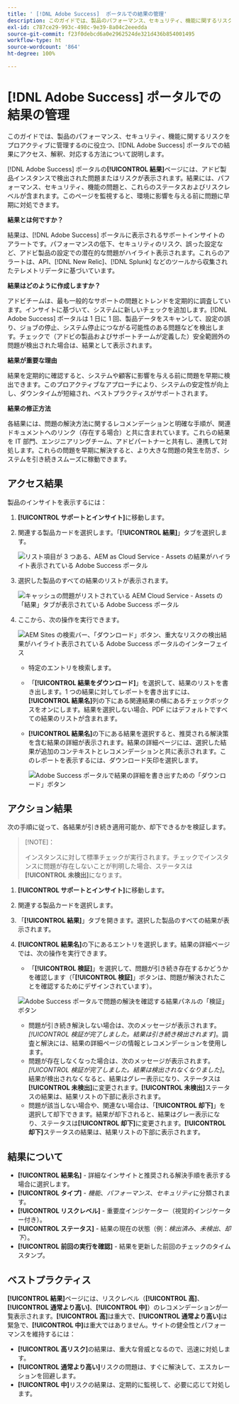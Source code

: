 ```yaml
---
title: ' [!DNL Adobe Success]  ポータルでの結果の管理'
description: このガイドでは、製品のパフォーマンス、セキュリティ、機能に関するリスクをプロアクティブに管理するのに役立つ、 [!DNL Adobe Success]  ポータルでの結果にアクセス、解釈、対応する方法について説明します。
exl-id: c787ce29-993c-498c-9e39-8a04c2eeedda
source-git-commit: f23f0debcd6a0e2962524de321d436b854001495
workflow-type: ht
source-wordcount: '864'
ht-degree: 100%

---
```


# [!DNL Adobe Success] ポータルでの結果の管理

このガイドでは、製品のパフォーマンス、セキュリティ、機能に関するリスクをプロアクティブに管理するのに役立つ、[!DNL Adobe Success] ポータルでの結果にアクセス、解釈、対応する方法について説明します。

[!DNL Adobe Success] ポータルの&#x200B;**[!UICONTROL 結果]**&#x200B;ページには、アドビ製品インスタンスで検出された問題またはリスクが表示されます。結果には、パフォーマンス、セキュリティ、機能の問題と、これらのステータスおよびリスクレベルが含まれます。このページを監視すると、環境に影響を与える前に問題に早期に対処できます。

**結果とは何ですか？**

結果は、[!DNL Adobe Success] ポータルに表示されるサポートインサイトのアラートです。パフォーマンスの低下、セキュリティのリスク、誤った設定など、アドビ製品の設定での潜在的な問題がハイライト表示されます。これらのアラートは、API、[!DNL New Relic]、[!DNL Splunk] などのツールから収集されたテレメトリデータに基づいています。

**結果はどのように作成しますか？**

アドビチームは、最も一般的なサポートの問題とトレンドを定期的に調査しています。インサイトに基づいて、システムに新しいチェックを追加します。[!DNL Adobe Success] ポータルは 1 日に 1 回、製品データをスキャンして、設定の誤り、ジョブの停止、システム停止につながる可能性のある問題などを検出します。チェックで（アドビの製品およびサポートチームが定義した）安全範囲外の問題が検出された場合は、結果として表示されます。

**結果が重要な理由**

結果を定期的に確認すると、システムや顧客に影響を与える前に問題を早期に検出できます。このプロアクティブなアプローチにより、システムの安定性が向上し、ダウンタイムが短縮され、ベストプラクティスがサポートされます。

**結果の修正方法**

各結果には、問題の解決方法に関するレコメンデーションと明確な手順が、関連ドキュメントへのリンク（存在する場合）と共に含まれています。これらの結果を IT 部門、エンジニアリングチーム、アドビパートナーと共有し、連携して対処します。これらの問題を早期に解決すると、より大きな問題の発生を防ぎ、システムを引き続きスムーズに稼動できます。


## アクセス結果

製品のインサイトを表示するには：

1. **[!UICONTROL サポートとインサイト]**&#x200B;に移動します。
1. 関連する製品カードを選択します。「**[!UICONTROL 結果]**」タブを選択します。

   ![リスト項目が 3 つある、AEM as Cloud Service - Assets の結果がハイライト表示されている Adobe Success ポータル](../../assets/asp-support-inisghts-findings.png "Cloud Service の AEM Assets の結果を表示")


1. 選択した製品のすべての結果のリストが表示されます。

   ![キャッシュの問題がリストされている AEM Cloud Service - Assets の「結果」タブが表示されている Adobe Success ポータル](../../assets/adobe-success-portal-findings.png "Cloud Service の AEM Assets のキャッシュ関連の結果を表示")

1. ここから、次の操作を実行できます。

   ![AEM Sites の検索バー、「ダウンロード」ボタン、重大なリスクの検出結果がハイライト表示されている Adobe Success ポータルのインターフェイス](../../assets/adobe-success-portal-download.png "Cloud Service の AEM Sites の結果を検索、ダウンロード、表示")

   * 特定のエントリを検索します。
   * 「**[!UICONTROL 結果をダウンロード]**」を選択して、結果のリストを書き出します。1 つの結果に対してレポートを書き出すには、**[!UICONTROL 結果名]**&#x200B;列の下にある関連結果の横にあるチェックボックスをオンにします。結果を選択しない場合、PDF にはデフォルトですべての結果のリストが含まれます。
   * **[!UICONTROL 結果名]**&#x200B;の下にある結果を選択すると、推奨される解決策を含む結果の詳細が表示されます。結果の詳細ページには、選択した結果が追加のコンテキストとレコメンデーションと共に表示されます。このレポートを表示するには、ダウンロード矢印を選択します。


     ![Adobe Success ポータルで結果の詳細を書き出すための「ダウンロード」ボタン](../../assets/findings-details.png "この結果のレポートをダウンロード")


## アクション結果

次の手順に従って、各結果が引き続き適用可能か、却下できるかを検証します。

>[!NOTE]：
>
>インスタンスに対して標準チェックが実行されます。チェックでインスタンスに問題が存在しないことが判明した場合、ステータスは&#x200B;**[!UICONTROL 未検出]**&#x200B;になります。

1. **[!UICONTROL サポートとインサイト]**&#x200B;に移動します。
1. 関連する製品カードを選択します。
1. 「**[!UICONTROL 結果]**」タブを開きます。選択した製品のすべての結果が表示されます。
1. **[!UICONTROL 結果名]**&#x200B;の下にあるエントリを選択します。結果の詳細ページでは、次の操作を実行できます。
   * 「**[!UICONTROL 検証]**」を選択して、問題が引き続き存在するかどうかを確認します（「**[!UICONTROL 検証]**」ボタンは、問題が解決されたことを確認するためにデザインされています）。

   ![Adobe Success ポータルで問題の解決を確認する結果パネルの「検証」ボタン](../../assets/adobe-success-portal-validate.png "「検証」ボタン")


   * 問題が引き続き解決しない場合は、次のメッセージが表示されます。*[!UICONTROL 検証が完了しました。結果は引き続き検出されます]*。調査と解決には、結果の詳細ページの情報とレコメンデーションを使用します。
   * 問題が存在しなくなった場合は、次のメッセージが表示されます。*[!UICONTROL 検証が完了しました。結果は検出されなくなりました]*。結果が検出されなくなると、結果はグレー表示になり、ステータスは&#x200B;**[!UICONTROL 未検出]**&#x200B;に変更されます。**[!UICONTROL 未検出]**&#x200B;ステータスの結果は、結果リストの下部に表示されます。
   * 問題が該当しない場合や、関連ない場合は、「**[!UICONTROL 却下]**」を選択して却下できます。結果が却下されると、結果はグレー表示になり、ステータスは&#x200B;**[!UICONTROL 却下]**&#x200B;に変更されます。**[!UICONTROL 却下]**&#x200B;ステータスの結果は、結果リストの下部に表示されます。

## 結果について

* **[!UICONTROL 結果名]** - 詳細なインサイトと推奨される解決手順を表示する場合に選択します。
* **[!UICONTROL タイプ]** - *機能*、*パフォーマンス*、*セキュリティ*&#x200B;に分類されます。
* **[!UICONTROL リスクレベル]** - 重要度インジケーター（視覚的インジケーター付き）。
* **[!UICONTROL ステータス]** - 結果の現在の状態（例：*検出済み*、*未検出*、*却下*）。
* **[!UICONTROL 前回の実行を確認]** - 結果を更新した前回のチェックのタイムスタンプ。


## ベストプラクティス

**[!UICONTROL 結果]**&#x200B;ページには、リスクレベル（**[!UICONTROL 高]**、**[!UICONTROL 通常より高い]**、**[!UICONTROL 中]**）のレコメンデーションが一覧表示されます。**[!UICONTROL 高]**&#x200B;は重大で、**[!UICONTROL 通常より高い]**&#x200B;は緊急で、**[!UICONTROL 中]**&#x200B;は重大ではありません。サイトの健全性とパフォーマンスを維持するには：

* **[!UICONTROL 高リスク]**&#x200B;の結果は、重大な脅威となるので、迅速に対処します。
* **[!UICONTROL 通常より高い]**&#x200B;リスクの問題は、すぐに解決して、エスカレーションを回避します。
* **[!UICONTROL 中]**&#x200B;リスクの結果は、定期的に監視して、必要に応じて対処します。
